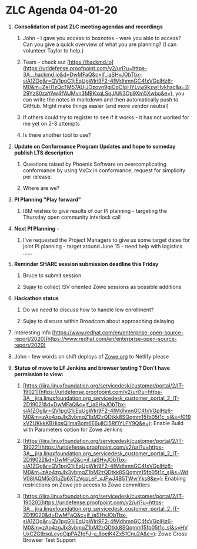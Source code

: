# ZLC Agenda 04-01-20
1. **Consolidation of past ZLC meeting agendas and recordings** 

   1. John - I gave you access to boxnotes - were you able to access? Can you give a quick overview of what you are planning? (I can volunteer Taylor to help.) 

   1. Team - check out [https://hackmd.io](https://urldefense.proofpoint.com/v2/url?u=https-3A__hackmd.io&d=DwMFaQ&c=jf_iaSHvJObTbx-siA1ZOg&r=QV1pgG1ijEqUgWlri9F2-4fMdhmnGC4fxVGplHz6-M0&m=ZeH1zQcTM57AUlJOzovn9giOoOIpHYLvw9kzwHvkhac&s=2I29YzS0zaYAw4fWJMvn3MBKxqLSqJAW3Op9Xm5Xwbo&e=), you can write the notes in markdown and then automatically push to GitHub. Might make things easier (and more vendor neutral) 

   1. If others could try to register to see if it works - it has not worked for me yet on 2-3 attempts 

   1. Is there another tool to use? 

1. **Update on Conformance Program Updates and hope to someday publish LTS description**

   1. Questions raised by Phoenix Software on overcomplicating conformance by using VxCx in conformance, request for simplicity per release.

   1. Where are we? 

1. **PI Planning "Play forward"**

   1. IBM wishes to give results of our PI planning - targeting the Thursday open community interlock call 

1. **Next PI Planning -**

   1. I've requested the Project Managers to give us some target dates for joint PI planning - target around June 15 - need help with logistics ......

1. **Reminder SHARE session submission deadline this Friday** 

   1. Bruce to submit session

   1. Sujay to collect ISV oriented Zowe sessions as possible additions

1. **Hackathon status** 

   1. Do we need to discuss how to handle low enrollment? 

   1. Sujay to discuss within Broadcom about approaching delaying 

1. Interesting info [https://www.redhat.com/en/enterprise-open-source-report/2020](https://www.redhat.com/en/enterprise-open-source-report/2020) 

1. John - few words on shift deploys of [Zowe.org](http://zowe.org/) to Netlify please 

1. **Status of move to LF Jenkins and browser testing ? Don't have permission to view:**

   1. [https://jira.linuxfoundation.org/servicedesk/customer/portal/2/IT-19021](https://urldefense.proofpoint.com/v2/url?u=https-3A__jira.linuxfoundation.org_servicedesk_customer_portal_2_IT-2D19021&d=DwMFaQ&c=jf_iaSHvJObTbx-siA1ZOg&r=QV1pgG1ijEqUgWlri9F2-4fMdhmnGC4fxVGplHz6-M0&m=zAo4zgJlx3vbmqZ1bM2zQDtkk8SQqmm15fb05t1c_sI&s=f019xVZUKkkKBHiqsQlImaBom6E6ujICI5Rf1YLFY9Q&e=): Enable Build with Parameters option for Zowe Jenkins

   1. [https://jira.linuxfoundation.org/servicedesk/customer/portal/2/IT-19022](https://urldefense.proofpoint.com/v2/url?u=https-3A__jira.linuxfoundation.org_servicedesk_customer_portal_2_IT-2D19022&d=DwMFaQ&c=jf_iaSHvJObTbx-siA1ZOg&r=QV1pgG1ijEqUgWlri9F2-4fMdhmnGC4fxVGplHz6-M0&m=zAo4zgJlx3vbmqZ1bM2zQDtkk8SQqmm15fb05t1c_sI&s=WdV08lAQM5rG1uZb6XTzVcpLeF_xJFwJ4B5TWvrYks8&e=): Enabling restrictions on Zowe job access to Zowe committers

   1. [https://jira.linuxfoundation.org/servicedesk/customer/portal/2/IT-19020](https://urldefense.proofpoint.com/v2/url?u=https-3A__jira.linuxfoundation.org_servicedesk_customer_portal_2_IT-2D19020&d=DwMFaQ&c=jf_iaSHvJObTbx-siA1ZOg&r=QV1pgG1ijEqUgWlri9F2-4fMdhmnGC4fxVGplHz6-M0&m=zAo4zgJlx3vbmqZ1bM2zQDtkk8SQqmm15fb05t1c_sI&s=HVUxCZGtbsqLcygCjpPAZfgFJ-u_8oeiK4Zx51Cnu2A&e=): Zowe Cross Browser Test Support




